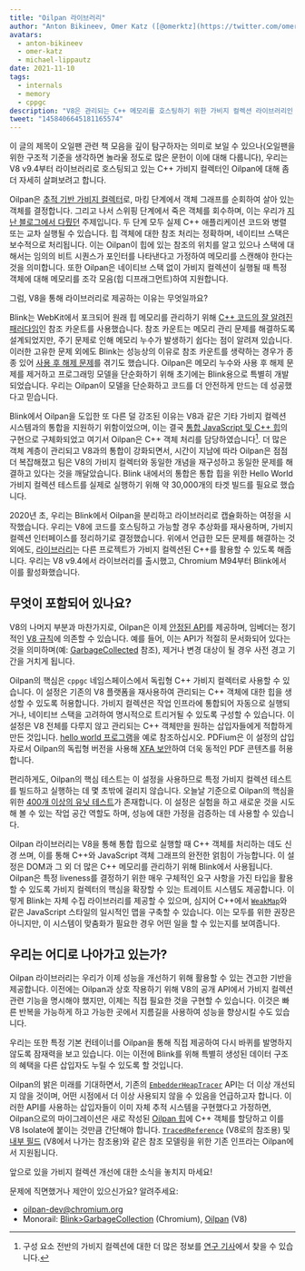 ```yaml
---
title: "Oilpan 라이브러리"
author: "Anton Bikineev, Omer Katz ([@omerktz](https://twitter.com/omerktz)), Michael Lippautz ([@mlippautz](https://twitter.com/mlippautz)) - 효율적이고 효과적인 파일 이동자"
avatars:
  - anton-bikineev
  - omer-katz
  - michael-lippautz
date: 2021-11-10
tags:
  - internals
  - memory
  - cppgc
description: "V8은 관리되는 C++ 메모리를 호스팅하기 위한 가비지 컬렉션 라이브러리인 Oilpan을 제공합니다."
tweet: "1458406645181165574"
---
```


이 글의 제목이 오일팬 관련 책 모음을 깊이 탐구하자는 의미로 보일 수 있으나(오일팬을 위한 구조적 기준을 생각하면 놀라울 정도로 많은 문헌이 이에 대해 다룹니다), 우리는 V8 v9.4부터 라이브러리로 호스팅되고 있는 C++ 가비지 컬렉터인 Oilpan에 대해 좀 더 자세히 살펴보려고 합니다.

<!--truncate-->
Oilpan은 [추적 기반 가비지 컬렉터](https://en.wikipedia.org/wiki/Tracing_garbage_collection)로, 마킹 단계에서 객체 그래프를 순회하여 살아 있는 객체를 결정합니다. 그리고 나서 스위핑 단계에서 죽은 객체를 회수하며, 이는 우리가 [지난 블로그에서 다뤘던](https://v8.dev/blog/high-performance-cpp-gc) 주제입니다. 두 단계 모두 실제 C++ 애플리케이션 코드와 병렬 또는 교차 실행될 수 있습니다. 힙 객체에 대한 참조 처리는 정확하며, 네이티브 스택은 보수적으로 처리됩니다. 이는 Oilpan이 힙에 있는 참조의 위치를 알고 있으나 스택에 대해서는 임의의 비트 시퀀스가 포인터를 나타낸다고 가정하여 메모리를 스캔해야 한다는 것을 의미합니다. 또한 Oilpan은 네이티브 스택 없이 가비지 컬렉션이 실행될 때 특정 객체에 대해 메모리를 조각 모음(힙 디프래그먼트)하여 지원합니다.

그럼, V8을 통해 라이브러리로 제공하는 이유는 무엇일까요?

Blink는 WebKit에서 포크되어 원래 힙 메모리를 관리하기 위해 [C++ 코드의 잘 알려진 패러다임](https://en.cppreference.com/w/cpp/memory/shared_ptr)인 참조 카운트를 사용했습니다. 참조 카운트는 메모리 관리 문제를 해결하도록 설계되었지만, 주기 문제로 인해 메모리 누수가 발생하기 쉽다는 점이 알려져 있습니다. 이러한 고유한 문제 외에도 Blink는 성능상의 이유로 참조 카운트를 생략하는 경우가 종종 있어 [사용 후 해제 문제](https://en.wikipedia.org/wiki/Dangling_pointer)를 겪기도 했습니다. Oilpan은 메모리 누수와 사용 후 해제 문제를 제거하고 프로그래밍 모델을 단순화하기 위해 초기에는 Blink용으로 특별히 개발되었습니다. 우리는 Oilpan이 모델을 단순화하고 코드를 더 안전하게 만드는 데 성공했다고 믿습니다.

Blink에서 Oilpan을 도입한 또 다른 덜 강조된 이유는 V8과 같은 기타 가비지 컬렉션 시스템과의 통합을 지원하기 위함이었으며, 이는 결국 [통합 JavaScript 및 C++ 힙](https://v8.dev/blog/tracing-js-dom)의 구현으로 구체화되었고 여기서 Oilpan은 C++ 객체 처리를 담당하였습니다[^1]. 더 많은 객체 계층이 관리되고 V8과의 통합이 강화되면서, 시간이 지남에 따라 Oilpan은 점점 더 복잡해졌고 팀은 V8의 가비지 컬렉터와 동일한 개념을 재구성하고 동일한 문제를 해결하고 있다는 것을 깨달았습니다. Blink 내에서의 통합은 통합 힙을 위한 Hello World 가비지 컬렉션 테스트를 실제로 실행하기 위해 약 30,000개의 타겟 빌드를 필요로 했습니다.

2020년 초, 우리는 Blink에서 Oilpan을 분리하고 라이브러리로 캡슐화하는 여정을 시작했습니다. 우리는 V8에 코드를 호스팅하고 가능할 경우 추상화를 재사용하며, 가비지 컬렉션 인터페이스를 정리하기로 결정했습니다. 위에서 언급한 모든 문제를 해결하는 것 외에도, [라이브러리](https://docs.google.com/document/d/1ylZ25WF82emOwmi_Pg-uU6BI1A-mIbX_MG9V87OFRD8/)는 다른 프로젝트가 가비지 컬렉션된 C++를 활용할 수 있도록 해줍니다. 우리는 V8 v9.4에서 라이브러리를 출시했고, Chromium M94부터 Blink에서 이를 활성화했습니다.

## 무엇이 포함되어 있나요?

V8의 나머지 부분과 마찬가지로, Oilpan은 이제 [안정된 API](https://chromium.googlesource.com/v8/v8.git/+/HEAD/include/cppgc/)를 제공하며, 임베더는 정기적인 [V8 규칙](https://v8.dev/docs/api)에 의존할 수 있습니다. 예를 들어, 이는 API가 적절히 문서화되어 있다는 것을 의미하며(예: [GarbageCollected](https://chromium.googlesource.com/v8/v8.git/+/main/include/cppgc/garbage-collected.h#17) 참조), 제거나 변경 대상이 될 경우 사전 경고 기간을 거치게 됩니다.

Oilpan의 핵심은 `cppgc` 네임스페이스에서 독립형 C++ 가비지 컬렉터로 사용할 수 있습니다. 이 설정은 기존의 V8 플랫폼을 재사용하여 관리되는 C++ 객체에 대한 힙을 생성할 수 있도록 허용합니다. 가비지 컬렉션은 작업 인프라에 통합되어 자동으로 실행되거나, 네이티브 스택을 고려하여 명시적으로 트리거될 수 있도록 구성할 수 있습니다. 이 설정은 V8 전체를 다루지 않고 관리되는 C++ 객체만을 원하는 삽입자들에게 적합하게 만든 것입니다. [hello world 프로그램](https://chromium.googlesource.com/v8/v8.git/+/main/samples/cppgc/hello-world.cc)을 예로 참조하십시오. PDFium은 이 설정의 삽입자로서 Oilpan의 독립형 버전을 사용해 [XFA 보안](https://groups.google.com/a/chromium.org/g/chromium-dev/c/RAqBXZWsADo/m/9NH0uGqCAAAJ?utm_medium=email&utm_source=footer)하여 더욱 동적인 PDF 콘텐츠를 허용합니다.

편리하게도, Oilpan의 핵심 테스트는 이 설정을 사용하므로 특정 가비지 컬렉션 테스트를 빌드하고 실행하는 데 몇 초밖에 걸리지 않습니다. 오늘날 기준으로 Oilpan의 핵심을 위한 [400개 이상의 유닛 테스트](https://source.chromium.org/chromium/chromium/src/+/main:v8/test/unittests/heap/cppgc/)가 존재합니다. 이 설정은 실험을 하고 새로운 것을 시도해 볼 수 있는 작업 공간 역할도 하며, 성능에 대한 가정을 검증하는 데 사용할 수 있습니다.

Oilpan 라이브러리는 V8을 통해 통합 힙으로 실행할 때 C++ 객체를 처리하는 데도 신경 쓰며, 이를 통해 C++와 JavaScript 객체 그래프의 완전한 얽힘이 가능합니다. 이 설정은 DOM과 그 외 더 많은 C++ 메모리를 관리하기 위해 Blink에서 사용됩니다. Oilpan은 특정 liveness를 결정하기 위한 매우 구체적인 요구 사항을 가진 타입을 활용할 수 있도록 가비지 컬렉터의 핵심을 확장할 수 있는 트레이트 시스템도 제공합니다. 이렇게 Blink는 자체 수집 라이브러리를 제공할 수 있으며, 심지어 C++에서 [`WeakMap`](https://developer.mozilla.org/en-US/docs/Web/JavaScript/Reference/Global_Objects/WeakMap)와 같은 JavaScript 스타일의 일시적인 맵을 구축할 수 있습니다. 이는 모두를 위한 권장은 아니지만, 이 시스템이 맞춤화가 필요한 경우 어떤 일을 할 수 있는지를 보여줍니다.

## 우리는 어디로 나아가고 있는가?

Oilpan 라이브러리는 우리가 이제 성능을 개선하기 위해 활용할 수 있는 견고한 기반을 제공합니다. 이전에는 Oilpan과 상호 작용하기 위해 V8의 공개 API에서 가비지 컬렉션 관련 기능을 명시해야 했지만, 이제는 직접 필요한 것을 구현할 수 있습니다. 이것은 빠른 반복을 가능하게 하고 가능한 곳에서 지름길을 사용하여 성능을 향상시킬 수도 있습니다.

우리는 또한 특정 기본 컨테이너를 Oilpan을 통해 직접 제공하여 다시 바퀴를 발명하지 않도록 잠재력을 보고 있습니다. 이는 이전에 Blink를 위해 특별히 생성된 데이터 구조의 혜택을 다른 삽입자도 누릴 수 있도록 할 것입니다.

Oilpan의 밝은 미래를 기대하면서, 기존의 [`EmbedderHeapTracer`](https://source.chromium.org/chromium/chromium/src/+/main:v8/include/v8-embedder-heap.h;l=75) API는 더 이상 개선되지 않을 것이며, 어떤 시점에서 더 이상 사용되지 않을 수 있음을 언급하고자 합니다. 이러한 API를 사용하는 삽입자들이 이미 자체 추적 시스템을 구현했다고 가정하면, Oilpan으로의 마이그레이션은 새로 작성된 [Oilpan 힙](https://source.chromium.org/chromium/chromium/src/+/main:v8/include/v8-cppgc.h;l=91)에 C++ 객체를 할당하고 이를 V8 Isolate에 붙이는 것만큼 간단해야 합니다. [`TracedReference`](https://source.chromium.org/chromium/chromium/src/+/main:v8/include/v8-traced-handle.h;l=334) (V8로의 참조용) 및 [내부 필드](https://source.chromium.org/chromium/chromium/src/+/main:v8/include/v8-object.h;l=502) (V8에서 나가는 참조용)와 같은 참조 모델링을 위한 기존 인프라는 Oilpan에서 지원됩니다.

앞으로 있을 가비지 컬렉션 개선에 대한 소식을 놓치지 마세요!

문제에 직면했거나 제안이 있으신가요? 알려주세요:

- [oilpan-dev@chromium.org](mailto:oilpan-dev@chromium.org)
- Monorail: [Blink>GarbageCollection](https://bugs.chromium.org/p/chromium/issues/entry?template=Defect+report+from+user&components=Blink%3EGarbageCollection) (Chromium), [Oilpan](https://bugs.chromium.org/p/v8/issues/entry?template=Defect+report+from+user&components=Oilpan) (V8)

[^1]: 구성 요소 전반의 가비지 컬렉션에 대한 더 많은 정보를 [연구 기사](https://research.google/pubs/pub48052/)에서 찾을 수 있습니다.
